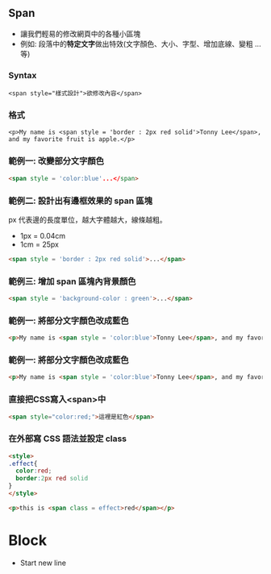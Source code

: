 ## Span
- 讓我們輕易的修改網頁中的各種小區塊
- 例如: 段落中的**特定文字**做出特效(文字顏色、大小、字型、增加底線、變粗 ... 等)

### Syntax
```
<span style="樣式設計">欲修改內容</span>
```

### 格式
```
<p>My name is <span style = 'border : 2px red solid'>Tonny Lee</span>, and my favorite fruit is apple.</p>
```

### 範例一: 改變部分文字顏色
```html
<span style = 'color:blue'...</span>
```

### 範例二: 設計出有邊框效果的 span 區塊
px 代表邊的長度單位，越大字體越大，線條越粗。
- 1px = 0.04cm
- 1cm = 25px
```html
<span style = 'border : 2px red solid'>...</span>
```

### 範例三: 增加 span 區塊內背景顏色
```html
<span style = 'background-color : green'>...</span>
```

### 範例一: 將部分文字顏色改成藍色
```html
<p>My name is <span style = 'color:blue'>Tonny Lee</span>, and my favorite fruit is apple.</p>
```

### 範例一: 將部分文字顏色改成藍色
```html
<p>My name is <span style = 'color:blue'>Tonny Lee</span>, and my favorite fruit is apple.</p>
```

### 直接把CSS寫入\<span>中
```html
<span style="color:red;">這裡是紅色</span>
```
### 在外部寫 CSS 語法並設定 class
```html
<style>
.effect{
  color:red;
  border:2px red solid
}
</style>

<p>this is <span class = effect>red</span></p>
```
# Block
- Start new line
